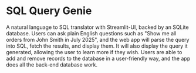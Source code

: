 # SQL Query Genie
A natural language to SQL translator with Streamlit-UI, backed by an SQLite database.
Users can ask plain English questions such as "Show me all orders from John Smith in July 2025", and the web app will parse the query into SQL, fetch the results, and display them. It will also display the query it generated, allowing the user to learn more if they wish. Users are able to add and remove records to the database in a user-friendly way, and the app does all the back-end database work.


